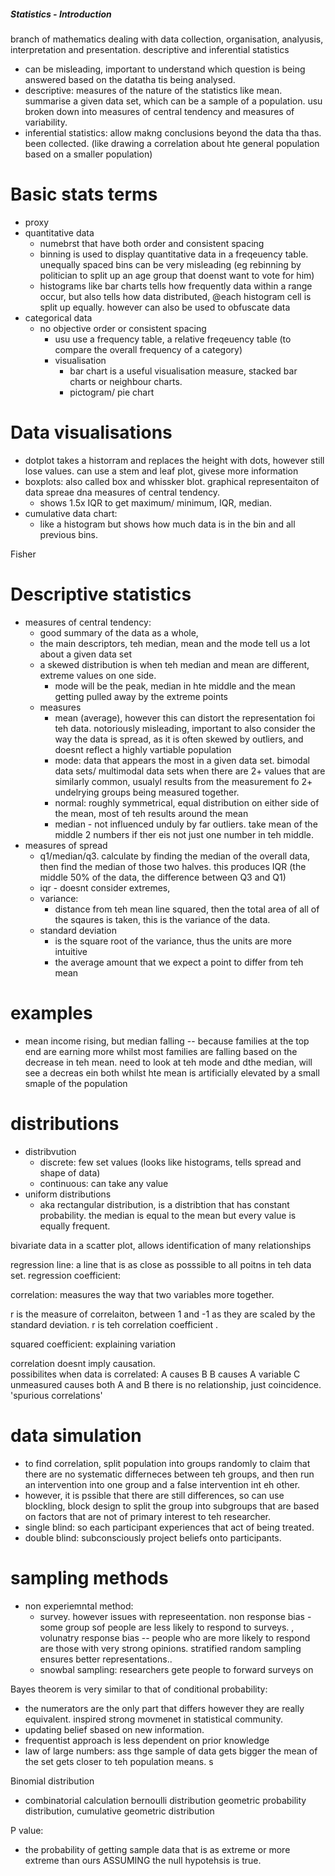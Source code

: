 ##### Statistics - Introduction
branch of mathematics dealing with data collection, organisation, analyusis, interpretation and presentation.
descriptive and inferential statistics
- can be  misleading, important to understand which question is being answered based on the datatha tis being analysed. 
- descriptive: measures of the nature of the statistics like mean. summarise a given data set, which can be a sample of a population. usu broken down into measures of central tendency and measures of variability. 
- inferential statistics:  allow makng conclusions beyond the data tha thas.  been collected. (like drawing a correlation about hte general population based on a smaller population)



# Basic stats terms
- proxy
- quantitative data
    + numebrst that have both order and consistent spacing
    + binning is used to display quantitative data in a freqeuency table. unequally spaced bins can be very misleading (eg rebinning by politician to split up an age group that doenst want to vote for him)
    + histograms like bar charts tells how frequently data within a range occur, but also tells how data distributed, @each histogram cell is split up equally. however can also be used to obfuscate data
- categorical data
    + no objective order or consistent spacing
        * usu use a frequency table, a relative freqeuency table (to compare the overall frequency of a category)
        * visualisation
            - bar chart is a useful visualisation measure, stacked bar charts or neighbour charts.  
            - pictogram/ pie chart


# Data visualisations
- dotplot takes a historram and replaces the height with dots, however still lose values. can use a stem and leaf plot, givese more information
- boxplots: also called box and whissker blot. graphical representaiton of data spreae dna measures of central tendency. 
    + shows 1.5x IQR to get maximum/ minimum, IQR, median.  
- cumulative data chart:
    + like a histogram but shows how much data is in the bin and all previous bins. 

Fisher


# Descriptive statistics
- measures of central tendency:
    + good summary of the data as a whole, 
    + the main descriptors, teh median, mean and the mode tell us a lot about a given data set
    + a skewed distribution is when teh median and mean are different, extreme values on one side. 
        * mode will be the peak, median in hte middle and the mean getting pulled away by the extreme points
    + measures
        * mean (average), however this can distort the representation foi teh data. notoriously misleading, important to also consider the way the data is spread, as it is often skewed by outliers, and doesnt reflect a highly vartiable population
        * mode: data that appears the most in a given data set. bimodal data sets/ multimodal data sets when there are 2+ values that are similarly common, usualyl results from the measurement fo 2+ undelrying groups being measured together.
        * normal: roughly symmetrical, equal distribution  on either side of the mean, most of teh results around the mean
        * median - not influenced unduly by far outliers. take mean of the middle 2 numbers if ther eis not just one number in teh middle. 
- measures of spread
    + q1/median/q3. calculate by finding the median of the overall data, then find the median of those two halves. this produces IQR (the middle 50% of the data, the difference between Q3 and Q1)
    + iqr - doesnt consider extremes, 
    + variance: 
        * distance from teh mean line squared, then the total area of all of the sqaures is taken, this is the variance of the data. 
    + standard deviation
        * is the square root of the variance, thus the units are more intuitive
        * the average amount that we expect a point to differ from teh mean



# examples
- mean income rising, but median falling -- because families at the top end are earning more whilst most families are falling based on the decrease in teh mean. need to look at teh mode and dthe median, will see a decreas ein both whilst hte mean is artificially elevated by a small smaple of the population


# distributions
- distribvution 
    + discrete: few set values (looks like histograms, tells spread and shape of data)
    + continuous: can take any value
- uniform distributions
    + aka rectangular distribution, is a distribtion that has constant probability. the median is equal to the mean but every value is equally frequent. 

bivariate data in a scatter plot, allows identification of many relationships 

regression line: a line that is as close as posssible to all poitns in teh data set. 
regression coefficient: 

correlation: measures the way that two variables more together. 

r is the measure of correlaiton, between 1 and -1 as they are scaled by the standard deviation. r is teh correlation coefficient .


squared coefficient: explaining variation 

correlation doesnt imply causation.  
possibilites when data is correlated:
A causes B
B causes A
variable C unmeasured causes both A and B
there is no relationship, just coincidence. 'spurious correlations'

# data simulation
- to find correlation, split population into groups randomly to claim that there are no systematic differneces between teh groups, and then run an intervention into one group and a false intervention int eh other. 
- however, it is pssible that there are still differences, so can use blockling, block design to split the group into subgroups that are based on factors that are not of primary interest to teh researcher. 
- single blind: so each participant experiences that act of being treated.
- double blind: subconsciously project beliefs onto participants. 

# sampling methods
- non experiemntal method: 
    + survey. however issues with represeentation. non response bias - some group sof people are less likely to respond to surveys. , volunatry response bias -- people who are more likely to respond are those with very strong opinions. stratified random sampling ensures better representations.. 
    + snowbal sampling: researchers gete people to forward surveys on


Bayes theorem is very similar to that of conditional probability:
- the numerators are the only part that differs however they are really equivalent. inspired strong movmenet in statistical community. 
- updating belief sbased on new information. 
- frequentist approach is less dependent on prior knowledge
- law of large numbers: ass thge sample of data gets bigger the mean of the set gets closer to teh population means. s

Binomial distribution
- combinatorial calculation
bernoulli distribution
geometric probability distribution, cumulative geometric distribution



P value:
- the probability of getting sample data that is as extreme or more extreme than ours ASSUMING the null hypotehsis is true. 